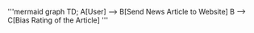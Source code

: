 '''mermaid
graph TD;
    A[User] --> B[Send News Article to Website]
    B --> C[Bias Rating of the Article]
'''

